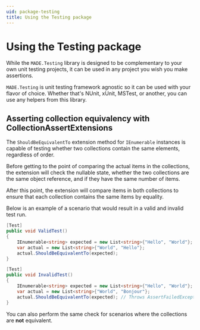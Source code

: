 ```yaml
---
uid: package-testing
title: Using the Testing package
---
```


# Using the Testing package

While the `MADE.Testing` library is designed to be complementary to your own unit testing projects, it can be used in any project you wish you make assertions.

`MADE.Testing` is unit testing framework agnostic so it can be used with your flavor of choice. Whether that's NUnit, xUnit, MSTest, or another, you can use any helpers from this library.

## Asserting collection equivalency with CollectionAssertExtensions

The `ShouldBeEquivalentTo` extension method for `IEnumerable` instances is capable of testing whether two collections contain the same elements, regardless of order.

Before getting to the point of comparing the actual items in the collections, the extension will check the nullable state, whether the two collections are the same object reference, and if they have the same number of items. 

After this point, the extension will compare items in both collections to ensure that each collection contains the same items by equality.

Below is an example of a scenario that would result in a valid and invalid test run.

```csharp
[Test]
public void ValidTest()
{
    IEnumerable<string> expected = new List<string>{"Hello", "World"};
    var actual = new List<string>{"World", "Hello"};
    actual.ShouldBeEquivalentTo(expected);
}

[Test]
public void InvalidTest()
{
    IEnumerable<string> expected = new List<string>{"Hello", "World"};
    var actual = new List<string>{"World", "Bonjour"};
    actual.ShouldBeEquivalentTo(expected); // Throws AssertFailedException
}
```

You can also perform the same check for scenarios where the collections are **not** equivalent.
